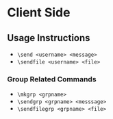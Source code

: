 # Client Side

## Usage Instructions

- `\send <username> <message>`
- `\sendfile <username> <file>`

### Group Related Commands

- `\mkgrp <grpname>`
- `\sendgrp <grpname> <messsage>`
- `\sendfilegrp <grpname> <file>`
